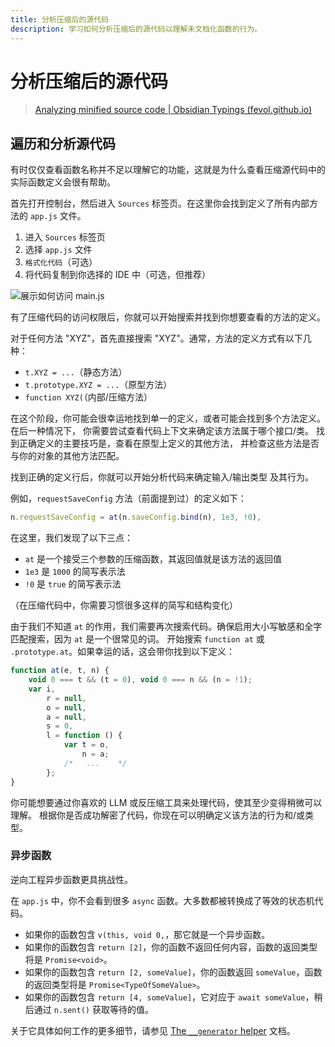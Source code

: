 ```yaml
---
title: 分析压缩后的源代码
description: 学习如何分析压缩后的源代码以理解未文档化函数的行为。
---
```


# 分析压缩后的源代码

> [Analyzing minified source code | Obsidian Typings (fevol.github.io)](https://fevol.github.io/obsidian-typings/guides/analyzing-source-code/)

## 遍历和分析源代码

有时仅仅查看函数名称并不足以理解它的功能，这就是为什么查看压缩源代码中的实际函数定义会很有帮助。

首先打开控制台，然后进入 `Sources` 标签页。在这里你会找到定义了所有内部方法的 `app.js` 文件。

1. 进入 `Sources` 标签页
2. 选择 `app.js` 文件
3. `格式化代码`（可选）
4. 将代码复制到你选择的 IDE 中（可选，但推荐）

![展示如何访问 `main.js`](https://fevol.github.io/obsidian-typings/_astro/accessing-main.D0s46UhZ_Qm9EM.webp)

有了压缩代码的访问权限后，你就可以开始搜索并找到你想要查看的方法的定义。

对于任何方法 "XYZ"，首先直接搜索 "XYZ"。通常，方法的定义方式有以下几种：

-   `t.XYZ = ...`（静态方法）
-   `t.prototype.XYZ = ...`（原型方法）
-   `function XYZ(`（内部/压缩方法）

在这个阶段，你可能会很幸运地找到单一的定义，或者可能会找到多个方法定义。
在后一种情况下，
你需要尝试查看代码上下文来确定该方法属于哪个接口/类。
找到正确定义的主要技巧是，查看在原型上定义的其他方法，
并检查这些方法是否与你的对象的其他方法匹配。

找到正确的定义行后，你就可以开始分析代码来确定输入/输出类型
及其行为。

例如，`requestSaveConfig` 方法（前面提到过）的定义如下：

```js
n.requestSaveConfig = at(n.saveConfig.bind(n), 1e3, !0),
```

在这里，我们发现了以下三点：

-   `at` 是一个接受三个参数的压缩函数，其返回值就是该方法的返回值
-   `1e3` 是 `1000` 的简写表示法
-   `!0` 是 `true` 的简写表示法

（在压缩代码中，你需要习惯很多这样的简写和结构变化）

由于我们不知道 `at` 的作用，我们需要再次搜索代码。确保启用大小写敏感和全字匹配搜索，因为 `at` 是一个很常见的词。
开始搜索 `function at` 或 `.prototype.at`。如果幸运的话，这会带你找到以下定义：

```js
function at(e, t, n) {
    void 0 === t && (t = 0), void 0 === n && (n = !1);
    var i,
        r = null,
        o = null,
        a = null,
        s = 0,
        l = function () {
            var t = o,
                n = a;
            /*   ...    */
        };
}
```

你可能想要通过你喜欢的 LLM 或反压缩工具来处理代码，使其至少变得稍微可以理解。
根据你是否成功解密了代码，你现在可以明确定义该方法的行为和/或类型。

### 异步函数

逆向工程异步函数更具挑战性。

在 `app.js` 中，你不会看到很多 `async` 函数。大多数都被转换成了等效的状态机代码。

- 如果你的函数包含 `v(this, void 0,`，那它就是一个异步函数。
- 如果你的函数包含 `return [2]`，你的函数不返回任何内容，函数的返回类型将是 `Promise<void>`。
- 如果你的函数包含 `return [2, someValue]`，你的函数返回 `someValue`，函数的返回类型将是 `Promise<TypeOfSomeValue>`。
- 如果你的函数包含 `return [4, someValue]`，它对应于 `await someValue`，稍后通过 `n.sent()` 获取等待的值。

关于它具体如何工作的更多细节，请参见 [The `__generator` helper](https://github.com/microsoft/tslib/blob/main/docs/generator.md) 文档。